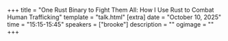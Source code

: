 +++
title = "One Rust Binary to Fight Them All: How I Use Rust to Combat Human Trafficking"
template = "talk.html"
[extra]
  date = "October 10, 2025"
  time = "15:15-15:45"
  speakers = ["brooke"]
  description = ""
  ogimage = ""
+++
